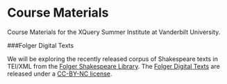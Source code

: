 Course Materials
================

Course Materials for the XQuery Summer Institute at Vanderbilt University.

###Folger Digital Texts

We will be exploring the recently released corpus of Shakespeare texts in TEI/XML from the [Folger Shakespeare Library](https://www.folger.edu/). The [Folger Digital Texts](http://www.folgerdigitaltexts.org/) are released under a [CC-BY-NC license](http://creativecommons.org/licenses/by-nc/3.0/deed.en_US).
